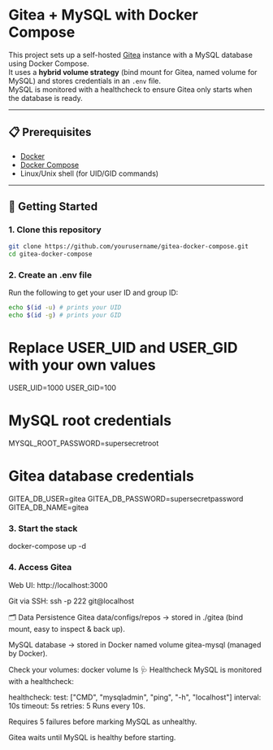 # Gitea + MySQL with Docker Compose

This project sets up a self-hosted [Gitea](https://gitea.io/) instance with a MySQL database using Docker Compose.  
It uses a **hybrid volume strategy** (bind mount for Gitea, named volume for MySQL) and stores credentials in an `.env` file.  
MySQL is monitored with a healthcheck to ensure Gitea only starts when the database is ready.

---

## 📋 Prerequisites
- [Docker](https://docs.docker.com/get-docker/)
- [Docker Compose](https://docs.docker.com/compose/)
- Linux/Unix shell (for UID/GID commands)

---

## 🚀 Getting Started

### 1. Clone this repository
```bash
git clone https://github.com/yourusername/gitea-docker-compose.git
cd gitea-docker-compose
```

### 2. Create an .env file
Run the following to get your user ID and group ID:
```bash
echo $(id -u) # prints your UID
echo $(id -g) # prints your GID
```
# Replace USER_UID and USER_GID with your own values
USER_UID=1000
USER_GID=100

# MySQL root credentials
MYSQL_ROOT_PASSWORD=supersecretroot

# Gitea database credentials
GITEA_DB_USER=gitea
GITEA_DB_PASSWORD=supersecretpassword
GITEA_DB_NAME=gitea

### 3. Start the stack
docker-compose up -d

### 4. Access Gitea
Web UI: http://localhost:3000

Git via SSH: ssh -p 222 git@localhost

🗂️ Data Persistence
Gitea data/configs/repos → stored in ./gitea (bind mount, easy to inspect & back up).

MySQL database → stored in Docker named volume gitea-mysql (managed by Docker).

Check your volumes:
docker volume ls
🩺 Healthcheck
MySQL is monitored with a healthcheck:

healthcheck:
  test: ["CMD", "mysqladmin", "ping", "-h", "localhost"]
  interval: 10s
  timeout: 5s
  retries: 5
Runs every 10s.

Requires 5 failures before marking MySQL as unhealthy.

Gitea waits until MySQL is healthy before starting.
